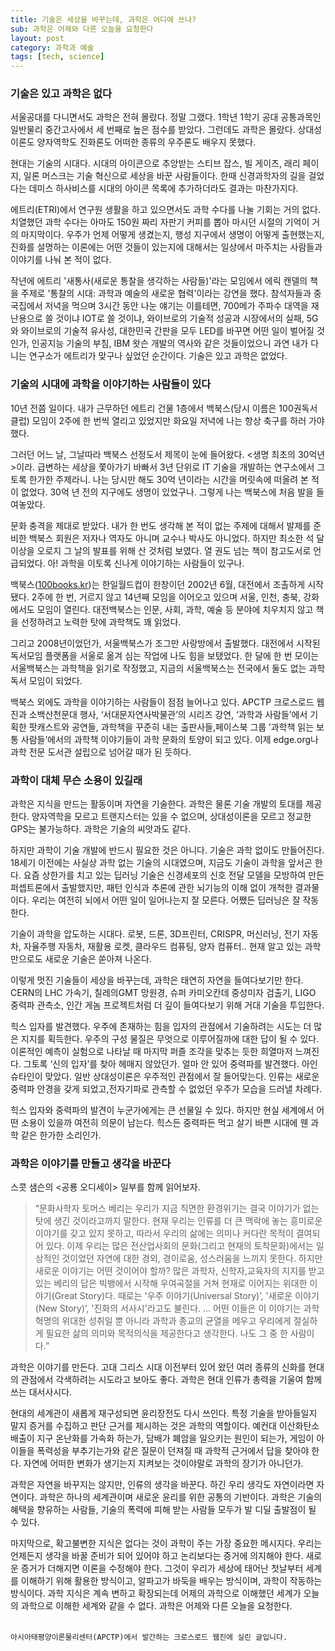 ```yaml
---
title: 기술은 세상을 바꾸는데, 과학은 어디에 쓰나?
sub: 과학은 어제와 다른 오늘을 요청한다
layout: post
category: 과학과 예술
tags: [tech, science]
---
```


### 기술은 있고 과학은 없다
서울공대를 다니면서도 과학은 전혀 몰랐다. 정말 그랬다. 1학년 1학기 공대 공통과목인 일반물리 중간고사에서 세 번째로 높은 점수를 받았다. 그런데도 과학은 몰랐다. 상대성이론도 양자역학도 진화론도 어떠한 종류의 우주론도 배우지 못했다.

현대는 기술의 시대다. 시대의 아이콘으로 추앙받는 스티브 잡스, 빌 게이츠, 래리 페이지, 일론 머스크는 기술 혁신으로 세상을 바꾼 사람들이다. 한때 신경과학자의 길을 걸었다는 데미스 하사비스를 시대의 아이콘 목록에 추가하더라도 결과는 마찬가지다.

에트리(ETRI)에서 연구원 생활을 하고 있으면서도 과학 수다를 나눌 기회는 거의 없다. 치열했던 과학 수다는 아마도 150원 짜리 자판기 커피를 뽑아 마시던 시절의 기억이 거의 마지막이다. 우주가 언제 어떻게 생겼는지, 행성 지구에서 생명이 어떻게 출현했는지, 진화를 설명하는 이론에는 어떤 것들이 있는지에 대해서는 일상에서 마주치는 사람들과 이야기를 나눠 본 적이 없다.

작년에 에트리 '새통사(새로운 통찰을 생각하는 사람들)'라는 모임에서 에릭 캔델의 책을 주제로 '통찰의 시대: 과학과 예술의 새로운 협력'이라는 강연을 했다. 참석자들과 중국집에서 저녁을 먹으며 3시간 동안 나눈 얘기는 이를테면, 700메가 주파수 대역을 재난용으로 쓸 것이냐 IOT로 쓸 것이냐, 와이브로의 기술적 성공과 시장에서의 실패, 5G와 와이브로의 기술적 유사성, 대한민국 간판을 모두 LED를 바꾸면 어떤 일이 벌어질 것인가, 인공지능 기술의 부침, IBM 왓슨 개발의 역사와 같은 것들이었으니 과연 내가 다니는 연구소가 에트리가 맞구나 싶었던 순간이다. 기술은 있고 과학은 없었다.

### 기술의 시대에 과학을 이야기하는 사람들이 있다
10년 전쯤 일이다. 내가 근무하던 에트리 건물 1층에서 백북스(당시 이름은 100권독서클럽) 모임이 2주에 한 번씩 열리고 있었지만 화요일 저녁에 나는 항상 축구를 하러 가야 했다.

그러던 어느 날, 그날따라 백북스 선정도서 제목이 눈에 들어왔다. <생명 최초의 30억년>이라. 급변하는 세상을 쫓아가기 바빠서 3년 단위로 IT 기술을 개발하는 연구소에서 그토록 한가한 주제라니. 나는 당시만 해도 30억 년이라는 시간을 머릿속에 떠올려 본 적이 없었다. 30억 년 전의 지구에도 생명이 있었구나. 그렇게 나는 백북스에 처음 발을 들여놓았다.

문화 충격을 제대로 받았다. 내가 한 번도 생각해 본 적이 없는 주제에 대해서 발제를 준비한 백북스 회원은 저자나 역자도 아니며 교수나 박사도 아니었다. 하지만 최소한 석 달 이상을 오로지 그 날의 발표를 위해 산 것처럼 보였다. 열 권도 넘는 책이 참고도서로 언급되었다. 아! 과학을 이토록 신나게 이야기하는 사람들이 있구나.

백북스([100books.kr](100boos.kr))는 한일월드컵이 한창이던 2002년 6월, 대전에서 조촐하게 시작됐다. 2주에 한 번, 거르지 않고 14년째 모임을 이어오고 있으며 서울, 인천, 충북, 강화에서도 모임이 열린다. 대전백북스는 인문, 사회, 과학, 예술 등 분야에 치우치지 않고 책을 선정하려고 노력한 탓에 과학책도 꽤 읽었다.

그리고 2008년이었던가, 서울백북스가 조그만 사랑방에서 출발했다. 대전에서 시작된 독서모임 플랫폼을 서울로 옮겨 심는 작업에 나도 힘을 보탰었다. 한 달에 한 번 모이는 서울백북스는 과학책을 읽기로 작정했고, 지금의 서울백북스는 전국에서 둘도 없는 과학독서 모임이 되었다.

백북스 외에도 과학을 이야기하는 사람들이 점점 늘어나고 있다. APCTP 크로스로드 웹진과 소백산천문대 행사, ‘서대문자연사박물관’의 시리즈 강연, ‘과학과 사람들’에서 기획한 팟캐스트와 공연들, 과학책을 꾸준히 내는 출판사들,페이스북 그룹 ’과학책 읽는 보통 사람들’에서의 과학책 이야기들이 과학 문화의 토양이 되고 있다. 이제 edge.org나 과학 전문 도서관 설립으로 넘어갈 때가 된 듯하다.

### 과학이 대체 무슨 소용이 있길래
과학은 지식을 만드는 활동이며 자연을 기술한다. 과학은 물론 기술 개발의 토대를 제공한다. 양자역학을 모르고 트랜지스터는 있을 수 없으며, 상대성이론을 모르고 정교한 GPS는 불가능하다. 과학은 기술의 씨앗과도 같다.

하지만 과학이 기술 개발에 반드시 필요한 것은 아니다. 기술은 과학 없이도 만들어진다. 18세기 이전에는 사실상 과학 없는 기술의 시대였으며, 지금도 기술이 과학을 앞서곤 한다. 요즘 상한가를 치고 있는 딥러닝 기술은 신경세포의 신호 전달 모델을 모방하여 만든 퍼셉트론에서 출발했지만, 패턴 인식과 추론에 관한 뇌기능의 이해 없이 개척한 결과물이다. 우리는 여전히 뇌에서 어떤 일이 일어나는지 잘 모른다. 어쨌든 딥러닝은 잘 작동한다.

기술이 과학을 압도하는 시대다. 로봇, 드론, 3D프린터, CRISPR, 머신러닝, 전기 자동차, 자율주행 자동차, 재활용 로켓, 클라우드 컴퓨팅, 양자 컴퓨터.. 현재 알고 있는 과학만으로도 새로운 기술은 쏟아져 나온다.

이렇게 멋진 기술들이 세상을 바꾸는데, 과학은 태연히 자연을 들여다보기만 한다. CERN의 LHC 가속기, 칠레의GMT 망원경, 슈퍼 카미오칸데 중성미자 검출기, LIGO 중력파 관측소, 인간 게놈 프로젝트처럼 더 깊이 들여다보기 위해 거대 기술을 투입한다.

힉스 입자를 발견했다. 우주에 존재하는 힘을 입자의 관점에서 기술하려는 시도는 더 많은 지지를 획득한다. 우주의 구성 물질은 무엇으로 이루어질까에 대한 답이 될 수 있다. 이론적인 예측이 실험으로 나타날 때 마지막 퍼즐 조각을 맞추는 듯한 희열마저 느껴진다. 그토록 ‘신의 입자’를 찾아 헤매지 않았던가. 얼마 안 있어 중력파를 발견했다. 아인슈타인이 맞았다. 일반 상대성이론은 우주적인 관점에서 잘 들어맞는다. 인류는 새로운 중력파 안경을 갖게 되었고,전자기파로 관측할 수 없었던 우주가 모습을 드러낼 차례다.

힉스 입자와 중력파의 발견이 누군가에게는 큰 선물일 수 있다. 하지만 현실 세계에서 어떤 소용이 있을까 여전히 의문이 남는다. 힉스든 중력파든 먹고 살기 바쁜 시대에 웬 과학 같은 한가한 소리인가.

### 과학은 이야기를 만들고 생각을 바꾼다
스콧 샘슨의 <공룡 오디세이> 일부를 함께 읽어보자.

> “문화사학자 토머스 베리는 우리가 지금 직면한 환경위기는 결국 이야기가 없는 탓에 생긴 것이라고까지 말한다. 현재 우리는 인류를 더 큰 맥락에 놓는 흥미로운 이야기를 갖고 있지 못하고, 따라서 우리의 삶에는 의미나 커다란 목적이 결여되어 있다. 이제 우리는 많은 전산업사회의 문화(그리고 현재의 토착문화)에서는 일상적인 것이었던 자연에 대한 경외, 경이로움, 성스러움을 느끼지 못한다. 하지만 새로운 이야기는 어떤 것이어야 할까? 많은 과학자, 신학자,교육자의 지지를 받고 있는 베리의 답은 빅뱅에서 시작해 우여곡절을 거쳐 현재로 이어지는 위대한 이야기(Great Story)다. 때로는 '우주 이야기(Universal Story)’, '새로운 이야기(New Story)’, '진화의 서사시'라고도 불린다. … 어떤 이들은 이 이야기는 과학혁명의 위대한 성취일 뿐 아니라 과학과 종교의 균열을 메우고 우리에게 절실하게 필요한 삶의 의미와 목적의식을 제공한다고 생각한다. 나도 그 중 한 사람이다.”


과학은 이야기를 만든다. 고대 그리스 시대 이전부터 있어 왔던 여러 종류의 신화를 현대의 관점에서 각색하려는 시도라고 보아도 좋다. 과학은 현대 인류가 총력을 기울여 함께 쓰는 대서사시다.

현대의 세계관이 새롭게 재구성되면 윤리장전도 다시 쓰인다. 특정 기술을 받아들일지 말지 증거를 수집하고 판단 근거를 제시하는 것은 과학의 역할이다. 예컨대 이산화탄소 배출이 지구 온난화를 가속화 하는가, 담배가 폐암을 일으키는 원인이 되는가, 게임이 아이들을 폭력성을 부추기는가와 같은 질문이 던져질 때 과학적 근거에서 답을 찾아야 한다. 자연에 어떠한 변화가 생기는지 지켜보는 것이야말로 과학의 장기가 아니던가.

과학은 자연을 바꾸지는 않지만, 인류의 생각을 바꾼다. 하긴 우리 생각도 자연이라면 자연이다. 과학은 하나의 세계관이며 새로운 윤리를 위한 공통의 기반이다. 과학은 기술의 혜택을 향유하는 사람들, 기술의 폭력에 피해 받는 사람들 모두가 발 디딜 출발점이 될 수 있다.

마지막으로, 확고불변한 지식은 없다는 것이 과학이 주는 가장 중요한 메시지다. 우리는 언제든지 생각을 바꿀 준비가 되어 있어야 하고 논리보다는 증거에 의지해야 한다. 새로운 증거가 더해지면 이론을 수정해야 한다. 그것이 우리가 세상에 태어난 첫날부터 세계를 이해하기 위해 활용한 방식이고, 알파고가 바둑을 배우는 방식이며, 과학이 작동하는 방식이다. 과학 지식은 계속 변하고 확장되는데 어제의 과학으로 이해했던 세계가 오늘의 과학으로 이해한 세계와 같을 수 없다. 과학은 어제와 다른 오늘을 요청한다.
<br/>
<br/>

`아시아태평양이론물리센터(APCTP)에서 발간하는 크로스로드 웹진에 실린 글입니다.`
